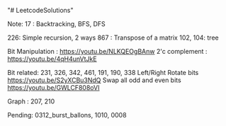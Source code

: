 "# LeetcodeSolutions" 

Note:
17 : Backtracking, BFS, DFS

226: Simple recursion, 2 ways
867 : Transpose of a matrix
102, 104: tree

Bit Manipulation : https://youtu.be/NLKQEOgBAnw
2'c complement : https://youtu.be/4qH4unVtJkE

Bit related: 231, 326, 342, 461, 191, 190, 338
Left/Right Rotate bits
https://youtu.be/S2yXCBu3NdQ
Swap all odd and even bits
https://youtu.be/GWLCF808oVI

Graph : 207, 210

Pending: 0312_burst_ballons, 1010, 0008